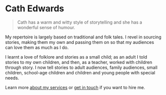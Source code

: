 # Cath Edwards

> Cath has a warm and witty style of storytelling and she has a wonderful sense of humour.

My repertoire is largely based on traditional and folk tales. I revel in sourcing stories, making them my own and passing them on so that my audiences can love them as much as I do.

I learnt a love of folklore and stories as a small child; as an adult I told stories to my own children, and then, as a teacher, worked with children through story. I now tell stories to adult audiences, family audiences, small children, school-age children and children and young people with special needs.

Learn more [about my services](#home-services) or [get in touch](#contact) if you want to hire me.
